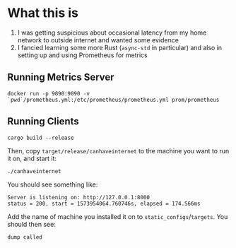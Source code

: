 # What this is

1. I was getting suspicious about occasional latency from my home network to outside internet and wanted some evidence
2. I fancied learning some more Rust (`async-std` in particular) and also in setting up and using Prometheus for metrics

## Running Metrics Server

    docker run -p 9090:9090 -v `pwd`/prometheus.yml:/etc/prometheus/prometheus.yml prom/prometheus

## Running Clients

    cargo build --release

Then, copy `target/release/canhaveinternet` to the machine you want to run it on, and start it:

    ./canhaveinternet

You should see something like:

    Server is listening on: http://127.0.0.1:8000
    status = 200, start = 1573954064.760746s, elapsed = 174.566ms

Add the name of machine you installed it on to `static_configs`/`targets`. You should then see:

    dump called
